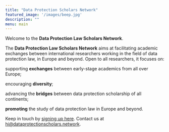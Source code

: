 ```yaml
---
title: "Data Protection Scholars Network"
featured_image: '/images/beep.jpg'
description: ""
menu: main
---
```

Welcome to the **Data Protection Law Scholars Network**.

The **Data Protection Law Scholars Network** aims at facilitating academic exchanges between international researchers working in the field of data protection law, in Europe and beyond. Open to all researchers, it focuses on: 

supporting **exchanges** between early-stage academics from all over Europe; 

encouraging **diversity**;

advancing the **bridges** between data protection scholarship of all continents; 

**promoting** the study of data protection law in Europe and beyond.   

Keep in touch by [signing up here](https://forms.office.com/r/zYaUfb6e1D). Contact us at [hi@dataprotectionscholars.network](mailto:hi@dataprotectionscholars.network).
